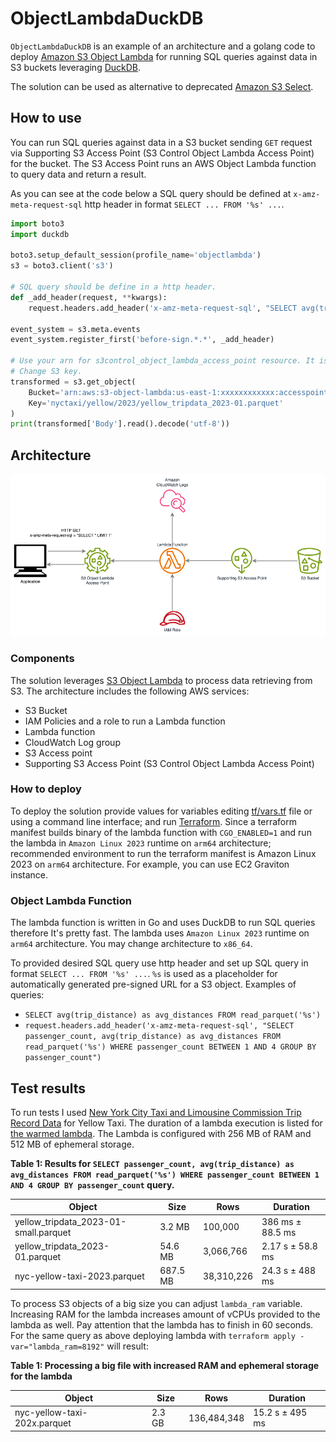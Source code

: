 # ObjectLambdaDuckDB

`ObjectLambdaDuckDB` is an example of an architecture and a golang code to deploy
[Amazon S3 Object Lambda](https://aws.amazon.com/s3/features/object-lambda/) for running SQL queries against data
in S3 buckets leveraging [DuckDB](https://duckdb.org/). 

The solution can be used as alternative to deprecated 
[Amazon S3 Select](https://docs.aws.amazon.com/AmazonS3/latest/userguide/selecting-content-from-objects.html).

## How to use

You can run SQL queries against data in a S3 bucket sending `GET` request via 
Supporting S3 Access Point (S3 Control Object Lambda Access Point) for the bucket. The S3 Access Point runs
an AWS Object Lambda function to query data and return a result.

As you can see at the code below a SQL query should be defined at `x-amz-meta-request-sql` http header in
format `SELECT ... FROM '%s' ...`.

```python
import boto3
import duckdb

boto3.setup_default_session(profile_name='objectlambda')
s3 = boto3.client('s3')

# SQL query should be define in a http header.
def _add_header(request, **kwargs):
    request.headers.add_header('x-amz-meta-request-sql', "SELECT avg(trip_distance) as avg_distances FROM read_parquet('%s')")

event_system = s3.meta.events
event_system.register_first('before-sign.*.*', _add_header)

# Use your arn for s3control_object_lambda_access_point resource. It is outputted by terraform.
# Change S3 key. 
transformed = s3.get_object(
    Bucket='arn:aws:s3-object-lambda:us-east-1:xxxxxxxxxxxx:accesspoint/objectlambda',
    Key='nyctaxi/yellow/2023/yellow_tripdata_2023-01.parquet'
)
print(transformed['Body'].read().decode('utf-8'))
```

## Architecture
![Architecture diagram](architecture.png "Figure 1: Architecture to run SQL query against data in Amazon S3")

### Components

The solution leverages [S3 Object Lambda](https://aws.amazon.com/s3/features/object-lambda) to process data retrieving 
from S3. The architecture includes the following AWS services:
* S3 Bucket
* IAM Policies and a role to run a Lambda function
* Lambda function
* CloudWatch Log group
* S3 Access point
* Supporting S3 Access Point (S3 Control Object Lambda Access Point)

### How to deploy
To deploy the solution provide values for variables editing [tf/vars.tf](tf/vars.tf) file or using a command line 
interface; and run [Terraform](https://www.terraform.io/). Since a terraform manifest builds binary of the lambda 
function with `CGO_ENABLED=1` and run the lambda in `Amazon Linux 2023` runtime on `arm64` architecture; 
recommended environment to run the terraform manifest is Amazon Linux 2023 on `arm64` architecture.
For example, you can use EC2 Graviton instance.

### Object Lambda Function
The lambda function is written in Go and uses DuckDB to run SQL queries therefore It's pretty fast. The lambda uses `Amazon Linux 2023` runtime 
on `arm64` architecture. You may change architecture to `x86_64`.

To provided desired SQL query use http header and set up SQL query in format `SELECT ... FROM '%s' ...`. 
`%s` is used as a placeholder for automatically generated pre-signed URL for a S3 object. 
Examples of queries:
* `SELECT avg(trip_distance) as avg_distances FROM read_parquet('%s')`
* `request.headers.add_header('x-amz-meta-request-sql', "SELECT passenger_count, avg(trip_distance) as avg_distances FROM read_parquet('%s') WHERE passenger_count BETWEEN 1 AND 4 GROUP BY passenger_count")`

## Test results
To run tests I used 
[New York City Taxi and Limousine Commission Trip Record Data](https://www.nyc.gov/site/tlc/about/tlc-trip-record-data.page)
for Yellow Taxi. The duration of a lambda execution is
listed for [the warmed lambda](https://docs.aws.amazon.com/lambda/latest/operatorguide/execution-environments.html). The Lambda is configured with 256 MB of RAM and
512 MB of ephemeral storage.

**Table 1: Results for `SELECT passenger_count, avg(trip_distance) as avg_distances FROM read_parquet('%s') WHERE passenger_count BETWEEN 1 AND 4 GROUP BY passenger_count` query.**

| Object                                | Size     | Rows       | Duration         |
|---------------------------------------|----------|------------|------------------|
| yellow_tripdata_2023-01-small.parquet | 3.2 MB   | 100,000    | 386 ms ± 88.5 ms |
| yellow_tripdata_2023-01.parquet       | 54.6 MB  | 3,066,766  | 2.17 s ± 58.8 ms |
| nyc-yellow-taxi-2023.parquet          | 687.5 MB | 38,310,226 | 24.3 s ± 488 ms  |

To process S3 objects of a big size you can adjust `lambda_ram` variable. Increasing RAM for the lambda increases 
amount of vCPUs provided to the lambda as well. Pay attention that the lambda has to finish in 60 seconds.
For the same query as above deploying lambda with `terraform apply -var="lambda_ram=8192"`
will result:

**Table 1: Processing a big file with increased RAM and ephemeral storage for the lambda**

| Object                        | Size   | Rows        | Duration        |
|-------------------------------|--------|-------------|-----------------|
| nyc-yellow-taxi-202x.parquet  | 2.3 GB | 136,484,348 | 15.2 s ± 495 ms |
 


